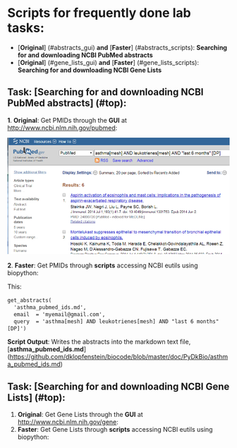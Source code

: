 # <a name=top></a>Scripts for frequently done lab tasks:

* [**Original**] (#abstracts_gui) **and** [**Faster**] (#abstracts_scripts): **Searching for and downloading NCBI PubMed abstracts**
* [**Original**] (#gene_lists_gui) **and** [**Faster**] (#gene_lists_scripts): **Searching for and downloading NCBI Gene Lists**
 


## Task: <a name=abstracts></a>[**Searching for and downloading NCBI PubMed abstracts**] (#top):

**1**. <a name=abstracts_gui></a>**Original**: Get PMIDs through the **GUI** at http://www.ncbi.nlm.nih.gov/pubmed:

  ![NCBI Pubmed](https://github.com/dklopfenstein/biocode/blob/master/doc/PyDkBio/asthma_pubmed_GUI.png)

**2**. <a name=abstracts_scripts></a>**Faster**: Get PMIDs through **scripts** accessing NCBI eutils using biopython:

This:
```
get_abstracts(
  'asthma_pubmed_ids.md', 
  email  = 'myemail@gmail.com',
  query  = 'asthma[mesh] AND leukotrienes[mesh] AND "last 6 months" [DP]')
```

**Script Output**: Writes the abstracts into the markdown text file, [**asthma_pubmed_ids.md**] (https://github.com/dklopfenstein/biocode/blob/master/doc/PyDkBio/asthma_pubmed_ids.md)

## Task: <a name=gene_lists></a>[**Searching for and downloading NCBI Gene Lists**] (#top):
1. <a name=gene_lists_gui></a>**Original**: Get Gene Lists through the **GUI** at http://www.ncbi.nlm.nih.gov/gene:
2. <a name=gene_lists_scripts></a>**Faster**: Get Gene Lists through **scripts** accessing NCBI eutils using biopython:

